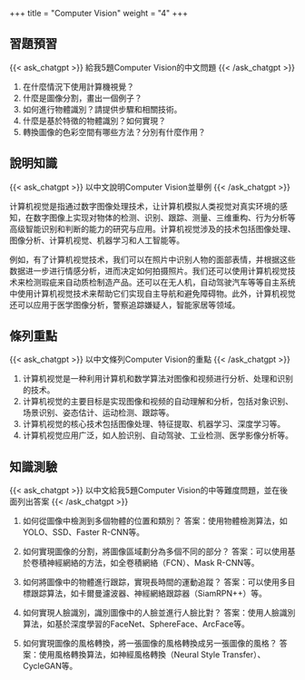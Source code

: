 +++
title = "Computer Vision"
weight = "4"
+++
## 習題預習
{{< ask_chatgpt >}}
給我5題Computer Vision的中文問題
{{< /ask_chatgpt >}}

1. 在什麼情況下使用計算機視覺？
2. 什麼是圖像分割，畫出一個例子？
3. 如何進行物體識別？請提供步驟和相關技術。
4. 什麼是基於特徵的物體識別？如何實現？
5. 轉換圖像的色彩空間有哪些方法？分別有什麼作用？   

## 說明知識
{{< ask_chatgpt >}}
以中文說明Computer Vision並舉例
{{< /ask_chatgpt >}}

计算机视觉是指通过数字图像处理技术，让计算机模拟人类视觉对真实环境的感知，在数字图像上实现对物体的检测、识别、跟踪、测量、三维重构、行为分析等高级智能识别和判断的能力的研究与应用。计算机视觉涉及的技术包括图像处理、图像分析、计算机视觉、机器学习和人工智能等。 

例如，有了计算机视觉技术，我们可以在照片中识别人物的面部表情，并根据这些数据进一步进行情感分析，进而决定如何拍摄照片。我们还可以使用计算机视觉技术来检测瑕疵来自动质检制造产品。还可以在无人机，自动驾驶汽车等等自主系统中使用计算机视觉技术来帮助它们实现自主导航和避免障碍物。此外，计算机视觉还可以应用于医学图像分析，警察追踪嫌疑人，智能家居等领域。   

## 條列重點
{{< ask_chatgpt >}}
以中文條列Computer Vision的重點
{{< /ask_chatgpt >}}

1. 计算机视觉是一种利用计算机和数学算法对图像和视频进行分析、处理和识别的技术。
2. 计算机视觉的主要目标是实现图像和视频的自动理解和分析，包括对象识别、场景识别、姿态估计、运动检测、跟踪等。
3. 计算机视觉的核心技术包括图像处理、特征提取、机器学习、深度学习等。
4. 计算机视觉应用广泛，如人脸识别、自动驾驶、工业检测、医学影像分析等。   

## 知識測驗
{{< ask_chatgpt >}}
以中文給我5題Computer Vision的中等難度問題，並在後面列出答案
{{< /ask_chatgpt >}}

1. 如何從圖像中檢測到多個物體的位置和類別？
答案：使用物體檢測算法，如YOLO、SSD、Faster R-CNN等。

2. 如何實現圖像的分割，將圖像區域劃分為多個不同的部分？
答案：可以使用基於卷積神經網絡的方法，如全卷積網絡（FCN）、Mask R-CNN等。

3. 如何將圖像中的物體進行跟踪，實現長時間的運動追蹤？
答案：可以使用多目標跟踪算法，如卡爾曼濾波器、神經網絡跟踪器（SiamRPN++）等。

4. 如何實現人臉識別，識別圖像中的人臉並進行人臉比對？
答案：使用人臉識別算法，如基於深度學習的FaceNet、SphereFace、ArcFace等。

5. 如何實現圖像的風格轉換，將一張圖像的風格轉換成另一張圖像的風格？
答案：使用風格轉換算法，如神經風格轉換（Neural Style Transfer）、CycleGAN等。   

